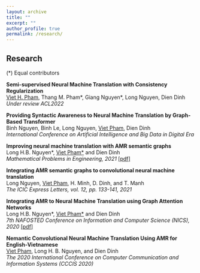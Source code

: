```yaml
---
layout: archive
title: ""
excerpt: ""
author_profile: true
permalink: /research/
---
```


## Research
(*) Equal contributors

**Semi-supervised Neural Machine Translation with Consistency Regularization**  
<u>Viet H. Pham</u>, Thang M. Pham*, Giang Nguyen*, Long Nguyen, Dien Dinh\
*Under review ACL2022*

**Providing Syntactic Awareness to Neural Machine Translation by Graph-Based Transformer**  
Binh Nguyen, Binh Le, Long Nguyen, <u>Viet Pham</u>, Dien Dinh\
*International Conference on Artificial Intelligence and Big Data in Digital Era*

**Improving neural machine translation with AMR semantic graphs**  
Long H.B. Nguyen*, <u>Viet Pham*</u> and Dien Dinh\
*Mathematical Problems in Engineering, 2021* [[pdf]](https://downloads.hindawi.com/journals/mpe/2021/9939389.pdf)

**Integrating AMR semantic graphs to convolutional neural machine translation**  
Long Nguyen, <u>Viet Pham</u>, H. Minh, D. Dinh, and T. Manh\
*The ICIC Express Letters, vol. 12, pp. 133-141, 2021*

**Integrating AMR to Neural Machine Translation using Graph Attention Networks**  
Long H.B. Nguyen*, <u>Viet Pham*</u> and Dien Dinh\
*7th NAFOSTED Conference on Information and Computer Science (NICS), 2020* [[pdf]](https://ieeexplore.ieee.org/document/9335896)

**Nemantic Convolutional Neural Machine Translation Using AMR for English-Vietnamese**  
<u>Viet Pham</u>, Long H. B. Nguyen, and Dien Dinh\
*The 2020 International Conference on Computer Communication and Information Systems (CCCIS 2020)*
